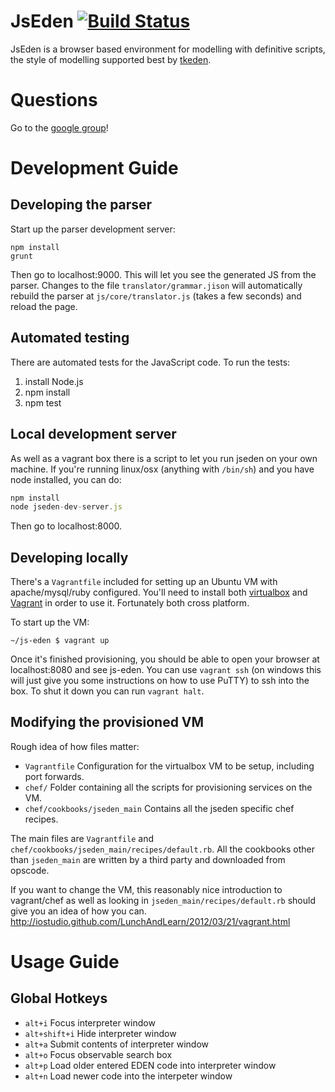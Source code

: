 # JsEden [![Build Status](https://secure.travis-ci.org/EMGroup/js-eden.png?branch=master)](https://travis-ci.org/EMGroup/js-eden)


JsEden is a browser based environment for modelling with definitive scripts, the style of modelling supported best by [tkeden](http://www2.warwick.ac.uk/fac/sci/dcs/research/em/software/eden/).

# Questions

Go to the [google group](https://groups.google.com/forum/#!forum/jseden)!

# Development Guide

## Developing the parser

Start up the parser development server:

```
npm install
grunt
```

Then go to localhost:9000. This will let you see the generated JS from the
parser. Changes to the file `translator/grammar.jison` will automatically
rebuild the parser at `js/core/translator.js` (takes a few seconds) and reload
the page.


## Automated testing

There are automated tests for the JavaScript code. To run the tests:

1) install Node.js
2) npm install
3) npm test

## Local development server

As well as a vagrant box there is a script to let you run jseden on your own
machine. If you're running linux/osx (anything with `/bin/sh`) and you have
node installed, you can do:

```javascript
npm install
node jseden-dev-server.js
```

Then go to localhost:8000.

## Developing locally

There's a `Vagrantfile` included for setting up an Ubuntu VM with apache/mysql/ruby configured. You'll need to install both [virtualbox](https://www.virtualbox.org/) and [Vagrant](http://vagrantup.com/) in order to use it. Fortunately both cross platform.

To start up the VM:

```~/js-eden $ vagrant up```

Once it's finished provisioning, you should be able to open your browser at localhost:8080 and see js-eden. You can use `vagrant ssh` (on windows this will just give you some instructions on how to use PuTTY) to ssh into the box. To shut it down you can run `vagrant halt`.

## Modifying the provisioned VM

Rough idea of how files matter:

* `Vagrantfile` Configuration for the virtualbox VM to be setup, including port forwards.
* `chef/` Folder containing all the scripts for provisioning services on the VM.
* `chef/cookbooks/jseden_main` Contains all the jseden specific chef recipes.

The main files are `Vagrantfile` and `chef/cookbooks/jseden_main/recipes/default.rb`. All the cookbooks other than `jseden_main` are written by a third party and downloaded from opscode.

If you want to change the VM, this reasonably nice introduction to vagrant/chef as well as looking in `jseden_main/recipes/default.rb` should give you an idea of how you can.
http://iostudio.github.com/LunchAndLearn/2012/03/21/vagrant.html


# Usage Guide

## Global Hotkeys

* `alt+i` Focus interpreter window
* `alt+shift+i` Hide interpreter window
* `alt+a` Submit contents of interpreter window
* `alt+o` Focus observable search box
* `alt+p` Load older entered EDEN code into interpreter window
* `alt+n` Load newer code into the interpeter window

